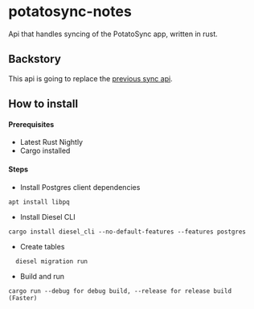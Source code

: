 # potatosync-notes
Api that handles syncing of the PotatoSync app, written in rust.

## Backstory
This api is going to replace the [previous sync api](https://github.com/ATechnoHazard/potatosync).

## How to install
#### Prerequisites
* Latest Rust Nightly
* Cargo installed

#### Steps

* Install Postgres client dependencies
```
apt install libpq
```
* Install Diesel CLI 
```
cargo install diesel_cli --no-default-features --features postgres
``` 
* Create tables
```
  diesel migration run
```
* Build and run
```
cargo run --debug for debug build, --release for release build (Faster)
```
